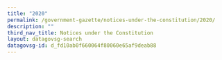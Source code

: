 ```yaml
---
title: "2020"
permalink: /government-gazette/notices-under-the-constitution/2020/
description: ""
third_nav_title: Notices under the Constitution
layout: datagovsg-search
datagovsg-id: d_fd10ab0f660064f80060e65af9deab88
---
```


